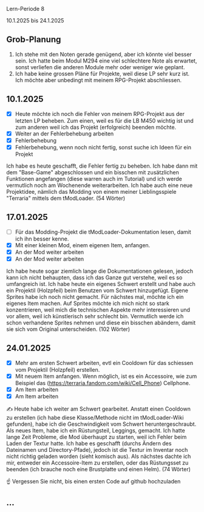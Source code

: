 Lern-Periode 8

10.1.2025 bis 24.1.2025

## Grob-Planung

1. Ich stehe mit den Noten gerade genügend, aber ich könnte viel besser sein. Ich hatte beim Modul M294 eine viel schlechtere Note als erwartet, sonst verliefen die anderen Module mehr oder weniger wie geplant.
2. Ich habe keine grossen Pläne für Projekte, weil diese LP sehr kurz ist. Ich möchte aber unbedingt mit meinem RPG-Projekt abschliessen.

## 10.1.2025

- [x] Heute möchte ich noch die Fehler von meinem RPG-Projekt aus der letzten LP beheben. Zum einen, weil es für die LB M450 wichtig ist und zum anderen weil ich das Projekt (erfolgreich) beenden möchte.
- [x] Weiter an der Fehlerbehebung arbeiten
- [x] Fehlerbehebung
- [x] Fehlerbehebung, wenn noch nicht fertig, sonst suche ich Ideen für ein Projekt

Ich habe es heute geschafft, die Fehler fertig zu beheben. Ich habe dann mit dem "Base-Game" abgeschlossen und ein bisschen mit zusätzlichen Funktionen angefangen (diese warren auch im Tutorial) und ich werde vermutlich noch am Wochenende weiterarbeiten. Ich habe auch eine neue Projektidee, nämlich das Modding von einem meiner Lieblingsspiele "Terraria" mittels dem tModLoader. (54 Wörter)


## 17.01.2025

- [ ] Für das Modding-Projekt die tModLoader-Dokumentation lesen, damit ich ihn besser kenne.
- [x] Mit einer kleinen Mod, einem eigenen Item, anfangen.
- [x] An der Mod weiter arbeiten
- [x] An der Mod weiter arbeiten

Ich habe heute sogar ziemlich lange die Dokumentationen gelesen, jedoch kann ich nicht behaupten, dass ich das Ganze gut verstehe, weil es so umfangreich ist. Ich habe heute ein eigenes Schwert erstellt und habe auch ein Projektil (Holzpfeil) beim Benutzen vom Schwert hinzugefügt. Eigene Sprites habe ich noch nicht gemacht. Für nächstes mal, möchte ich ein eigenes Item machen.
Auf Sprites möchte ich mich nicht so stark konzentrieren, weil mich die technischen Aspekte mehr interessieren und vor allem, weil ich künstlerisch sehr schlecht bin. Vermutlich werde ich schon verhandene Sprites nehmen und diese ein bisschen abändern, damit sie sich vom Original unterscheiden. (102 Wörter)

## 24.01.2025

- [x] Mehr am ersten Schwert arbeiten, evtl ein Cooldown für das schiessen vom Projektil (Holzpfeil) erstellen.
- [x] Mit neuem Item anfangen. Wenn möglich, ist es ein Accessoire, wie zum Beispiel das (https://terraria.fandom.com/wiki/Cell_Phone) Cellphone.
- [x] Am Item arbeiten
- [x] Am Item arbeiten

✍️ Heute habe ich weiter am Schwert gearbeitet. Anstatt einen Cooldown zu erstellen (ich habe diese Klasse/Methode nicht im tModLoader-Wiki gefunden), habe ich die Geschwindigkeit vom Schwert heruntergeschraubt.
Als neues Item, habe ich ein Rüstungsteil, Leggings, gemacht. Ich hatte lange Zeit Probleme, die Mod überhaupt zu starten, weil ich Fehler beim Laden der Textur hatte. Ich habe es geschafft (durchs Ändern des Dateinamen und Directory-Pfade), jedoch ist die Textur im Inventar noch nicht richtig geladen worden (sieht komisch aus). Als nächstes dachte ich mir, entweder ein Accessoire-Item zu erstellen, oder das Rüstungsset zu beenden (ich brauche noch eine Brustplatte und einen Helm).
(74 Wörter)



☝️ Vergessen Sie nicht, bis einen ersten Code auf github hochzuladen

## ...


